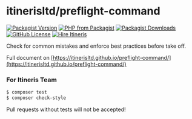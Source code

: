 # itinerisltd/preflight-command

[![Packagist Version](https://img.shields.io/packagist/v/itinerisltd/preflight-command.svg)](https://packagist.org/packages/itinerisltd/preflight-command)
[![PHP from Packagist](https://img.shields.io/packagist/php-v/itinerisltd/preflight-command.svg)](https://packagist.org/packages/itinerisltd/preflight-command)
[![Packagist Downloads](https://img.shields.io/packagist/dt/itinerisltd/preflight-command.svg)](https://packagist.org/packages/itinerisltd/preflight-command)
[![GitHub License](https://img.shields.io/github/license/itinerisltd/preflight-command.svg)](https://github.com/ItinerisLtd/preflight-command/blob/master/LICENSE)
[![Hire Itineris](https://img.shields.io/badge/Hire-Itineris-ff69b4.svg)](https://www.itineris.co.uk/contact/)

Check for common mistakes and enforce best practices before take off.

Full document on [https://itinerisltd.github.io/preflight-command/](https://itinerisltd.github.io/preflight-command/)

### For Itineris Team

```bash
$ composer test
$ composer check-style
```

Pull requests without tests will not be accepted!
